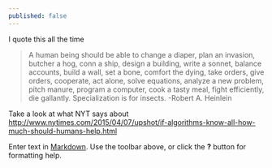 ```yaml
---
published: false
---
```


I quote this all the time

> A human being should be able to change a diaper, plan an invasion, butcher a hog, conn a ship, design a building, write a sonnet, balance accounts, build a wall, set a bone, comfort the dying, take orders, give orders, cooperate, act alone, solve equations, analyze a new problem, pitch manure, program a computer, cook a tasty meal, fight efficiently, die gallantly. Specialization is for insects. -Robert A. Heinlein


Take a look at what NYT says about  http://www.nytimes.com/2015/04/07/upshot/if-algorithms-know-all-how-much-should-humans-help.html




Enter text in [Markdown](http://daringfireball.net/projects/markdown/). Use the toolbar above, or click the **?** button for formatting help.
